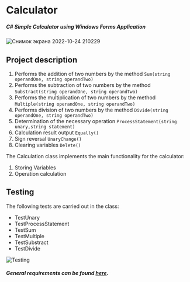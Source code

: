 # Calculator
##### C# Simple Calculator using Windows Forms Application
![Снимок экрана 2022-10-24 210229](https://user-images.githubusercontent.com/81260338/197606766-13841edc-9cb8-4bda-b3f7-860fec483c64.jpg)

## Project description

1. Performs the addition of two numbers by the method `Sum(string operandOne, string operandTwo)`
2. Performs the subtraction of two numbers by the method `Substract(string operandOne, string operandTwo)`
3. Performs the multiplication of two numbers by the method `Multiple(string operandOne, string operandTwo)`
4. Performs division of two numbers by the method `Divide(string operandOne, string operandTwo)`
5. Determination of the necessary operation `ProcessStatement(string unary,string statement)`
6. Calculation result output `Equally()`
7. Sign reversal `UnaryChange()`
8. Clearing variables `Delete()`

The Calculation class implements the main functionality for the calculator:
1. Storing Variables
2. Operation calculation

## Testing


The following tests are carried out in the class:

* TestUnary
* TestProcessStatement
* TestSum
* TestMultiple
* TestSubstract
* TestDivide

![Testing](https://user-images.githubusercontent.com/81260338/197626925-ecfde667-ddab-418b-85cc-e699b6ad1820.jpg)


##### General requirements can be found [here](https://drive.google.com/file/d/1pG7LePLCTgWDAHcDCO2xN_1V6AvABwZw/view?usp=sharing). 

